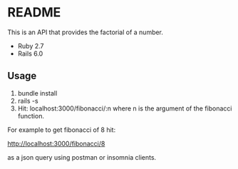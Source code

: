 # README
This is an API that provides the factorial of a number.
* Ruby 2.7
* Rails 6.0
## Usage
1. bundle install
2. rails -s
3. Hit: localhost:3000/fibonacci/:n
where n is the argument of the fibonacci function.

For example to get fibonacci of 8 hit:

[http://localhost:3000/fibonacci/8](http://localhost:3000/fibonacci/8)

as a json query using postman or insomnia clients.
